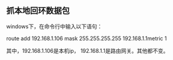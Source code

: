## 抓本地回环数据包 ##


windows下，在命令行中输入以下语句：

route add 192.168.1.106 mask 255.255.255.255 192.168.1.1metric 1

其中，192.168.1.106是本机ip， 192.168.1.1是路由网关。其他都不变。